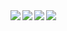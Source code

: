 
<a href="https://github-readme-stats.vercel.app/api?username=miguel-bento-github">
  <img align="left" src="https://github-readme-stats.vercel.app/api?username=miguel-bento-github&theme=github_dark&show_icons=true" />
</a>

<a href="https://github-readme-stats.vercel.app/api/top-langs/?username=miguel-bento-github">
  <img align="left" src="https://github-readme-stats.vercel.app/api/top-langs/?username=miguel-bento-github&theme=github_dark" />
</a>

<a href="https://github-readme-stats.vercel.app/api/pin/?username=miguel-bento-github&repo=vite-vue-ts-storybook">
  <img align="left" src="https://github-readme-stats.vercel.app/api/pin/?username=miguel-bento-github&theme=github_dark&show_icons=true&repo=vite-vue-ts-storybook" />
</a>

<a href="https://github-readme-stats.vercel.app/api/pin/?username=miguel-bento-github&repo=mr-monkey">
  <img align="left" src="https://github-readme-stats.vercel.app/api/pin/?username=miguel-bento-github&theme=github_dark&show_icons=true&repo=mr-monkey" />
</a>
